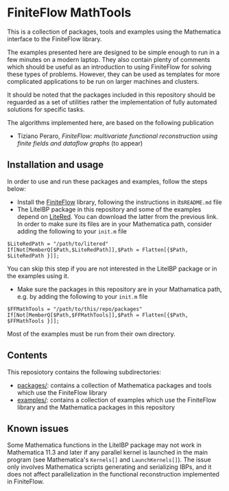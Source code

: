 FiniteFlow MathTools
====================

This is a collection of packages, tools and examples using the
Mathematica interface to the FiniteFlow library.

The examples presented here are designed to be simple enough to run in
a few minutes on a modern laptop.  They also contain plenty of
comments which should be useful as an introduction to using FiniteFlow
for solving these types of problems.  However, they can be used as
templates for more complicated applications to be run on larger
machines and clusters.

It should be noted that the packages included in this repository
should be reguarded as a set of utilities rather the implementation of
fully automated solutions for specific tasks.

The algorithms implemented here, are based on the following
publication

- Tiziano Peraro, *FiniteFlow: multivariate functional reconstruction
  using finite fields and dataflow graphs* (to appear)


Installation and usage
----------------------

In order to use and run these packages and examples, follow the steps
below:

* Install the [FiniteFlow](https://github.com/peraro/finiteflow)
  library, following the instructions in its`README.md` file
* The LiteIBP package in this repository and some of the examples
depend on [LiteRed](http://www.inp.nsk.su/~lee/programs/LiteRed/).
You can download the latter from the previous link.  In order to make
sure its files are in your Mathematica path, consider adding the
following to your `init.m` file
```
$LiteRedPath = "/path/to/litered"
If[Not[MemberQ[$Path,$LiteRedPath]],$Path = Flatten[{$Path, $LiteRedPath }]];
```
You can skip this step if you are not interested in the LiteIBP
package or in the examples using it.
* Make sure the packages in this repository are in your Mathamatica
path, e.g. by adding the following to your `init.m` file
```
$FFMathTools = "/path/to/this/repo/packages"
If[Not[MemberQ[$Path,$FFMathTools]],$Path = Flatten[{$Path, $FFMathTools }]];
```

Most of the examples must be run from their own directory.


Contents
--------

This reposiotory contains the following subdirectories:

* [packages/](packages/README.md): contains a collection of Mathematica
  packages and tools which use the FiniteFlow library
* [examples/](examples/README.md): contains a collection of examples which use
  the FiniteFlow library and the Mathematica packages in this
  repository


Known issues
------------

Some Mathematica functions in the LiteIBP package may not work in
Mathematica 11.3 and later if any parallel kernel is launched in the
main program (see Mathematica's `Kernels[]` and `LaunchKernels[]`).
The issue only involves Mathematica scripts generating and serializing
IBPs, and it does not affect parallelization in the functional
reconstruction implemented in FiniteFlow.
